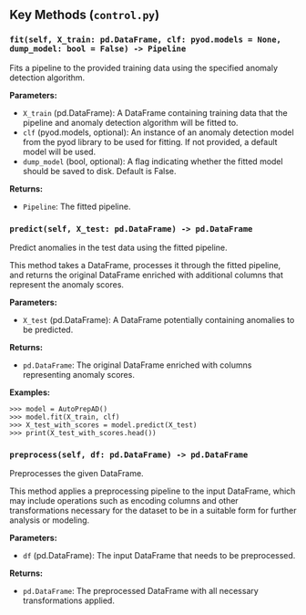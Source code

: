 ## Key Methods (``control.py``)

### `fit(self, X_train: pd.DataFrame, clf: pyod.models = None, dump_model: bool = False) -> Pipeline`
Fits a pipeline to the provided training data using the specified anomaly detection algorithm.

**Parameters:**
- `X_train` (pd.DataFrame): A DataFrame containing training data that the pipeline and anomaly detection algorithm will be fitted to.
- `clf` (pyod.models, optional): An instance of an anomaly detection model from the pyod library to be used for fitting. If not provided, a default model will be used.
- `dump_model` (bool, optional): A flag indicating whether the fitted model should be saved to disk. Default is False.

**Returns:**
- `Pipeline`: The fitted pipeline.

### `predict(self, X_test: pd.DataFrame) -> pd.DataFrame`
Predict anomalies in the test data using the fitted pipeline.

This method takes a DataFrame, processes it through the fitted pipeline, and returns the original DataFrame enriched with additional columns that represent the anomaly scores.

**Parameters:**
- `X_test` (pd.DataFrame): A DataFrame potentially containing anomalies to be predicted.

**Returns:**
- `pd.DataFrame`: The original DataFrame enriched with columns representing anomaly scores.

**Examples:**
```
>>> model = AutoPrepAD()
>>> model.fit(X_train, clf)
>>> X_test_with_scores = model.predict(X_test)
>>> print(X_test_with_scores.head())
```

### `preprocess(self, df: pd.DataFrame) -> pd.DataFrame`
Preprocesses the given DataFrame.

This method applies a preprocessing pipeline to the input DataFrame, which may include operations such as encoding columns and other transformations necessary for the dataset to be in a suitable form for further analysis or modeling.

**Parameters:**
- `df` (pd.DataFrame): The input DataFrame that needs to be preprocessed.

**Returns:**
- `pd.DataFrame`: The preprocessed DataFrame with all necessary transformations applied.